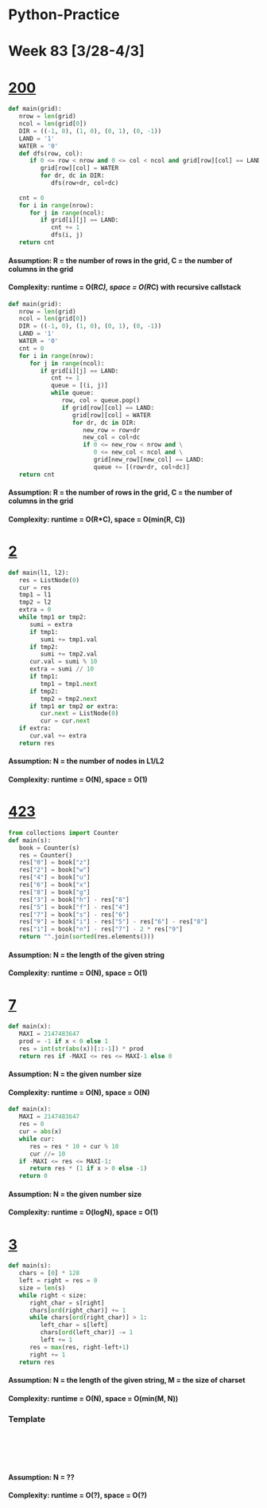 # Python-Practice

# Week 83 [3/28-4/3]

# [200](https://leetcode.com/problems/number-of-islands/)
```python
def main(grid):
   nrow = len(grid)
   ncol = len(grid[0])
   DIR = ((-1, 0), (1, 0), (0, 1), (0, -1))
   LAND = '1'
   WATER = '0'
   def dfs(row, col):
      if 0 <= row < nrow and 0 <= col < ncol and grid[row][col] == LAND:
         grid[row][col] = WATER
         for dr, dc in DIR:
            dfs(row+dr, col+dc)
   
   cnt = 0
   for i in range(nrow):
      for j in range(ncol):
         if grid[i][j] == LAND:
            cnt += 1
            dfs(i, j)
   return cnt
```
#### Assumption: R = the number of rows in the grid, C = the number of columns in the grid
#### Complexity: runtime = O(R*C), space = O(R*C) with recursive callstack
```python
def main(grid):
   nrow = len(grid)
   ncol = len(grid[0])
   DIR = ((-1, 0), (1, 0), (0, 1), (0, -1))
   LAND = '1'
   WATER = '0'
   cnt = 0
   for i in range(nrow):
      for j in range(ncol):
         if grid[i][j] == LAND:
            cnt += 1
            queue = [(i, j)]
            while queue:
               row, col = queue.pop()
               if grid[row][col] == LAND:
                  grid[row][col] = WATER
                  for dr, dc in DIR:
                     new_row = row+dr
                     new_col = col+dc
                     if 0 <= new_row < nrow and \
                        0 <= new_col < ncol and \
                        grid[new_row][new_col] == LAND:
                        queue += [(row+dr, col+dc)]
   return cnt               
```
#### Assumption: R = the number of rows in the grid, C = the number of columns in the grid
#### Complexity: runtime = O(R*C), space = O(min(R, C))

# [2](https://leetcode.com/problems/add-two-numbers/)
```python
def main(l1, l2):
   res = ListNode(0)
   cur = res
   tmp1 = l1
   tmp2 = l2
   extra = 0
   while tmp1 or tmp2:
      sumi = extra
      if tmp1:
         sumi += tmp1.val
      if tmp2:
         sumi += tmp2.val
      cur.val = sumi % 10
      extra = sumi // 10
      if tmp1:
         tmp1 = tmp1.next
      if tmp2:
         tmp2 = tmp2.next
      if tmp1 or tmp2 or extra:
         cur.next = ListNode(0)
         cur = cur.next
   if extra:
      cur.val += extra
   return res
```
#### Assumption: N = the number of nodes in L1/L2
#### Complexity: runtime = O(N), space = O(1)

# [423](https://leetcode.com/problems/reconstruct-original-digits-from-english/)
```python
from collections import Counter
def main(s):
   book = Counter(s)
   res = Counter()
   res["0"] = book["z"]
   res["2"] = book["w"]
   res["4"] = book["u"]
   res["6"] = book["x"]
   res["8"] = book["g"]
   res["3"] = book["h"] - res["8"]
   res["5"] = book["f"] - res["4"]
   res["7"] = book["s"] - res["6"]
   res["9"] = book["i"] - res["5"] - res["6"] - res["8"]
   res["1"] = book["n"] - res["7"] - 2 * res["9"]
   return "".join(sorted(res.elements()))
```
#### Assumption: N = the length of the given string
#### Complexity: runtime = O(N), space = O(1)

# [7](https://leetcode.com/problems/reverse-integer/)
```python
def main(x):
   MAXI = 2147483647
   prod = -1 if x < 0 else 1
   res = int(str(abs(x))[::-1]) * prod
   return res if -MAXI <= res <= MAXI-1 else 0
```
#### Assumption: N = the given number size
#### Complexity: runtime = O(N), space = O(N)
```python
def main(x):
   MAXI = 2147483647
   res = 0
   cur = abs(x)
   while cur:
      res = res * 10 + cur % 10
      cur //= 10
   if -MAXI <= res <= MAXI-1:
      return res * (1 if x > 0 else -1)
   return 0
```
#### Assumption: N = the given number size
#### Complexity: runtime = O(logN), space = O(1)

# [3](https://leetcode.com/problems/longest-substring-without-repeating-characters/)
```python
def main(s):
   chars = [0] * 128
   left = right = res = 0
   size = len(s)
   while right < size:
      right_char = s[right]
      chars[ord(right_char)] += 1
      while chars[ord(right_char)] > 1:
         left_char = s[left]
         chars[ord(left_char)] -= 1
         left += 1
      res = max(res, right-left+1)
      right += 1
   return res
```
#### Assumption: N = the length of the given string, M = the size of charset
#### Complexity: runtime = O(N), space = O(min(M, N))

### Template
# []()
```sql
```

# []()
```python
```
#### Assumption: N = ??
#### Complexity: runtime = O(?), space = O(?)
